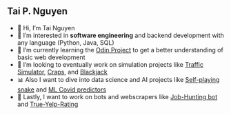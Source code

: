 ## Tai P. Nguyen
- 👋 Hi, I’m Tai Nguyen
- 👀 I’m interested in **software engineering** and backend development with any language (Python, Java, SQL)
- 🌱 I’m currently learning the [Odin Project](https://www.theodinproject.com/) to get a better understanding of basic web development
- 💞️ I’m looking to eventually work on simulation projects like [Traffic Simulator](https://brilliant.org/wiki/physics-of-traffic-jams/), [Craps](https://en.wikipedia.org/wiki/Craps), and [Blackjack](https://en.wikipedia.org/wiki/Blackjack)
- 📊 Also I want to dive into data science and AI projects like [Self-playing snake](https://www.youtube.com/watch?v=L8ypSXwyBds) and [ML Covid predictors](https://www.sciencedirect.com/org/science/article/pii/S1526149220001733)
- 🤖 Lastly, I want to work on bots and webscrapers like [Job-Hunting bot](https://www.reddit.com/r/jobsearchhacks/comments/1bpku5m/i_was_fedup_with_job_hunting_so_i_created_an_ai/) and [True-Yelp-Rating](https://www.scrapingbee.com/blog/web-scraping-yelp/)
